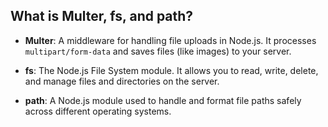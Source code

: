 ## What is Multer, fs, and path?

- **Multer**: A middleware for handling file uploads in Node.js. It processes `multipart/form-data` and saves files (like images) to your server.

- **fs**: The Node.js File System module. It allows you to read, write, delete, and manage files and directories on the server.

- **path**: A Node.js module used to handle and format file paths safely across different operating systems.

